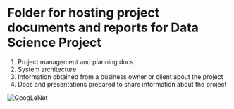 # Folder for hosting project documents and reports for Data Science Project


1. Project management and planning docs
2. System architecture
3. Information obtained from a business owner or client about the project
4. Docs and presentations prepared to share information about the project


![GoogLeNet]('https://github.com/StephanieRogers-ML/deep-learning_vehicle-dashboard/blob/master/Docs/Data_Dictionaries/googLeNet_Architecture_graph.png')
